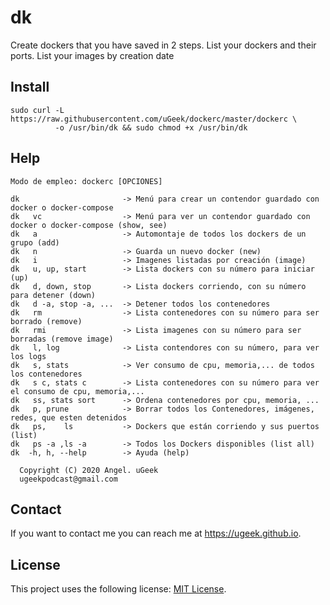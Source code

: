 # dk
Create dockers that you have saved in 2 steps. 
List your dockers and their ports. List your images by creation date

## Install

```
sudo curl -L https://raw.githubusercontent.com/uGeek/dockerc/master/dockerc \
          -o /usr/bin/dk && sudo chmod +x /usr/bin/dk
```


## Help
```
Modo de empleo: dockerc [OPCIONES]

dk                       -> Menú para crear un contendor guardado con docker o docker-compose
dk   vc                  -> Menú para ver un contendor guardado con docker o docker-compose (show, see) 
dk   a                   -> Automontaje de todos los dockers de un grupo (add)
dk   n                   -> Guarda un nuevo docker (new)
dk   i                   -> Imagenes listadas por creación (image)
dk   u, up, start        -> Lista dockers con su número para iniciar (up)
dk   d, down, stop       -> Lista dockers corriendo, con su número para detener (down)
dk   d -a, stop -a, ...  -> Detener todos los contenedores 
dk   rm                  -> Lista contenedores con su número para ser borrado (remove)
dk   rmi                 -> Lista imagenes con su número para ser borradas (remove image)
dk   l, log              -> Lista contendores con su número, para ver los logs
dk   s, stats            -> Ver consumo de cpu, memoria,... de todos los contenedores
dk   s c, stats c        -> Lista contenedores con su número para ver el consumo de cpu, memoria,...
dk   ss, stats sort      -> Ordena contenedores por cpu, memoria, ...
dk   p, prune            -> Borrar todos los Contenedores, imágenes, redes, que esten detenidos
dk   ps,    ls           -> Dockers que están corriendo y sus puertos (list)
dk   ps -a ,ls -a        -> Todos los Dockers disponibles (list all)
dk  -h, h, --help        -> Ayuda (help)

  Copyright (C) 2020 Angel. uGeek
  ugeekpodcast@gmail.com
```

## Contact

If you want to contact me you can reach me at https://ugeek.github.io.

## License

This project uses the following license: [MIT License](https://choosealicense.com/licenses/mit/).

